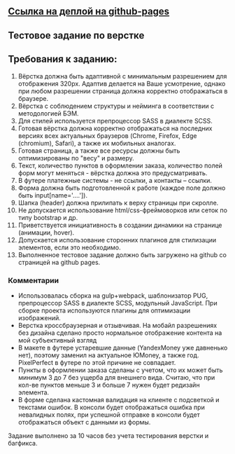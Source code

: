 ## [Ссылка на деплой на github-pages](https://kovaldos.github.io/test-employcity/)

## Тестовое задание по верстке

## Требования к заданию:

1. Вёрстка должна быть адаптивной с минимальным разрешением для отображения 320px. Адаптив делается на Ваше усмотрение, однако при любом разрешении страница должна корректно отображаться в браузере.
2. Вёрстка с соблюдением структуры и нейминга в соответствии с методологией БЭМ.
3. Для стилей используется препроцессор SASS в диалекте SCSS.
4. Готовая вёрстка должна корректно отображаться на последних версиях всех
актуальных браузеров (Chrome, Firefox, Edge (chromium), Safari), а также их
мобильных аналогах.
5. Готовая страница, а также все ресурсы должны быть оптимизированы по "весу" и
размеру.
6. Текст, количество пунктов в оформлении заказа, количество полей форм могут
меняться - вёрстка должна это предусматривать.
7. В футере платежные системы - не ссылки, а контакты – ссылки.
8. Форма должна быть подготовленной к работе (каждое поле должно быть
input[name='....']).
9. Шапка (header) должна прилипать к верху страницы при скролле.
10. Не допускается использование html/css-фреймоворков или сеток по типу bootstrap
и др.
11. Приветствуется инициативность в создании динамики на странице (анимации,
hover).
12. Допускается использование сторонних плагинов для стилизации элементов, если
это необходимо.
13. Выполненное тестовое задание должно быть загружено на github со страницей на
github pages.


### Комментарии
- Использовалась сборка на gulp+webpack, шаблонизатор PUG, препроцессор SASS в диалекте SCSS, модульный JavaScript.
  При сборке проекта используются плагины для оптимизации изображений.
- Верстка кроссбраузерная и отзывчивая. На мобайл разрешениях без дизайна сделано просто нормальное отображение контента на мой субъективный взгляд
- В макете в футере устаревшие данные (YandexMoney уже давненько нет), поэтому заменил на актуальное ЮMoney, а также год.
  PixelPerfect в футере по этой причине не совпадает.
- Пункты в оформлении заказа сделаны с учетом, что их может быть минимум  3 до 7 без ущерба для внешнего вида.
  Считаю, что при кол-ве пунктов меньше 3 и больше 7 нужен будет редизайн элемента.
- В форме сделана кастомная валидация на клиенте с подсветкой и текстами ошибок. В консоли будет отображаться ошибка при невалидных полях,
  при успешной отправке в консоли будет отображаться объект с данными из формы.

Задание выполнено за 10 часов без учета тестирования верстки и багфикса.
